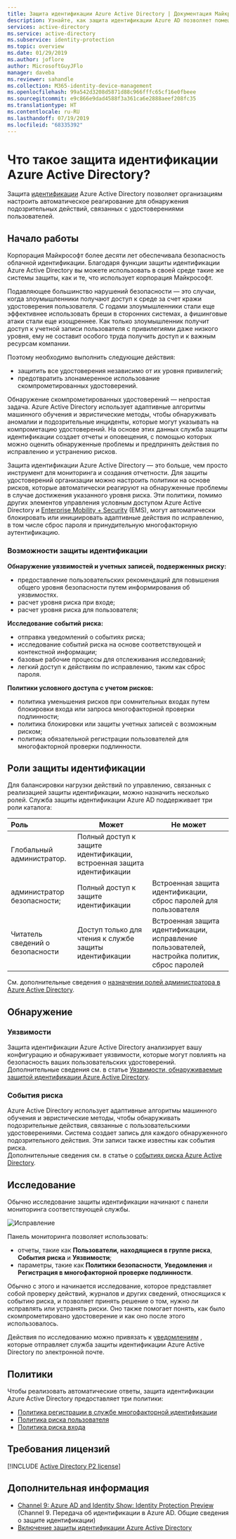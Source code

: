 ```yaml
---
title: Защита идентификации Azure Active Directory | Документация Майкрософт
description: Узнайте, как защита идентификации Azure AD позволяет помешать злоумышленникам воспользоваться скомпрометированными удостоверениями и устройствами, а также защитить удостоверение или устройство, которое ранее предположительно или фактически скомпрометировано.
services: active-directory
ms.service: active-directory
ms.subservice: identity-protection
ms.topic: overview
ms.date: 01/29/2019
ms.author: joflore
author: MicrosoftGuyJFlo
manager: daveba
ms.reviewer: sahandle
ms.collection: M365-identity-device-management
ms.openlocfilehash: 99a542d3208d5871d88c966fffc65cf16e0fbeee
ms.sourcegitcommit: e9c866e9dad4588f3a361ca6e2888aeef208fc35
ms.translationtype: HT
ms.contentlocale: ru-RU
ms.lasthandoff: 07/19/2019
ms.locfileid: "68335392"
---
```

# <a name="what-is-azure-active-directory-identity-protection"></a>Что такое защита идентификации Azure Active Directory?

Защита [идентификации](https://docs.microsoft.com/azure/active-directory/fundamentals/active-directory-whatis#terminology) Azure Active Directory позволяет организациям настроить автоматическое реагирование для обнаружения подозрительных действий, связанных с удостоверениями пользователей.

## <a name="get-started"></a>Начало работы

Корпорация Майкрософт более десяти лет обеспечивала безопасность облачной идентификации. Благодаря функции защиты идентификации Azure Active Directory вы можете использовать в своей среде такие же системы защиты, как и те, что использует корпорация Майкрософт.

Подавляющее большинство нарушений безопасности — это случаи, когда злоумышленники получают доступ к среде за счет кражи удостоверения пользователя. С годами злоумышленники стали еще эффективнее использовать бреши в сторонних системах, а фишинговые атаки стали еще изощреннее. Как только злоумышленник получит доступ к учетной записи пользователя с привилегиями даже низкого уровня, ему не составит особого труда получить доступ и к важным ресурсам компании.

Поэтому необходимо выполнить следующие действия:

- защитить все удостоверения независимо от их уровня привилегий;
- предотвратить злонамеренное использование скомпрометированных удостоверений.

Обнаружение скомпрометированных удостоверений — непростая задача. Azure Active Directory использует адаптивные алгоритмы машинного обучения и эвристические методы, чтобы обнаруживать аномалии и подозрительные инциденты, которые могут указывать на компрометацию удостоверений. На основе этих данных служба защиты идентификации создает отчеты и оповещения, с помощью которых можно оценить обнаруженные проблемы и предпринять действия по исправлению и устранению рисков.

Защита идентификации Azure Active Directory — это больше, чем просто инструмент для мониторинга и создания отчетности. Для защиты удостоверений организации можно настроить политики на основе рисков, которые автоматически реагируют на обнаруженные проблемы в случае достижения указанного уровня риска. Эти политики, помимо других элементов управления условным доступом Azure Active Directory и [Enterprise Mobility + Security](https://docs.microsoft.com/enterprise-mobility-security/) (EMS), могут автоматически блокировать или инициировать адаптивные действия по исправлению, в том числе сброс пароля и принудительную многофакторную аутентификацию.

### <a name="identity-protection-capabilities"></a>Возможности защиты идентификации

**Обнаружение уязвимостей и учетных записей, подверженных риску:**  

- предоставление пользовательских рекомендаций для повышения общего уровня безопасности путем информирования об уязвимостях.
- расчет уровня риска при входе;
- расчет уровня риска для пользователя;

**Исследование событий риска:**

- отправка уведомлений о событиях риска;
- исследование событий риска на основе соответствующей и контекстной информации;
- базовые рабочие процессы для отслеживания исследований;
- легкий доступ к действиям по исправлению, таким как сброс пароля.

**Политики условного доступа с учетом рисков:**

- политика уменьшения рисков при сомнительных входах путем блокировки входа или запроса многофакторной проверки подлинности;
- политика блокировки или защиты учетных записей с возможным риском;
- политика обязательной регистрации пользователей для многофакторной проверки подлинности.

## <a name="identity-protection-roles"></a>Роли защиты идентификации

Для балансировки нагрузки действий по управлению, связанных с реализацией защиты идентификации, можно назначить несколько ролей. Служба защиты идентификации Azure AD поддерживает три роли каталога:

| Роль | Может | Не может |
| :-- | --- | --- |
| Глобальный администратор. | Полный доступ к защите идентификации, встроенная защита идентификации| |
| администратор безопасности; | Полный доступ к защите идентификации | Встроенная защита идентификации, сброс паролей для пользователя |
| Читатель сведений о безопасности | Доступ только для чтения к службе защиты идентификации | Встроенная защита идентификации, исправление пользователей, настройка политик, сброс паролей |

См. дополнительные сведения о [назначении ролей администратора в Azure Active Directory](../users-groups-roles/directory-assign-admin-roles.md).

## <a name="detection"></a>Обнаружение

### <a name="vulnerabilities"></a>Уязвимости

Защита идентификации Azure Active Directory анализирует вашу конфигурацию и обнаруживает уязвимости, которые могут повлиять на безопасность ваших пользовательских удостоверений. Дополнительные сведения см. в статье [Уязвимости, обнаруживаемые защитой идентификации Azure Active Directory](vulnerabilities.md).

### <a name="risk-events"></a>События риска

Azure Active Directory использует адаптивные алгоритмы машинного обучения и эвристические методы, чтобы обнаруживать подозрительные действия, связанные с пользовательскими удостоверениями. Система создает запись для каждого обнаруженного подозрительного действия. Эти записи также известны как события риска.  
Дополнительные сведения см. в статье о [событиях риска Azure Active Directory](../active-directory-identity-protection-risk-events.md).

## <a name="investigation"></a>Исследование

Обычно исследование защиты идентификации начинают с панели мониторинга соответствующей службы.

![Исправление](./media/overview/1000.png "Исправление")

Панель мониторинга позволяет использовать:

- отчеты, такие как **Пользователи, находящиеся в группе риска**, **События риска** и **Уязвимости**;
- параметры, такие как **Политики безопасности**, **Уведомления** и **Регистрация в многофакторной проверке подлинности**.

Обычно с этого и начинается исследование, которое представляет собой проверку действий, журналов и других сведений, относящихся к событию риска, и позволяет принять решение о том, нужно ли исправлять или устранять риски. Оно также помогает понять, как было скомпрометировано удостоверение и как оно после этого использовалось.

Действия по исследованию можно привязать к [уведомлениям](notifications.md) , которые отправляет служба защиты идентификации Azure Active Directory по электронной почте.

## <a name="policies"></a>Политики

Чтобы реализовать автоматические ответы, защита идентификации Azure Active Directory предоставляет три политики:

- [Политика регистрации в службе многофакторной идентификации](howto-mfa-policy.md)
- [Политика риска пользователя](howto-user-risk-policy.md)
- [Политика риска входа](howto-sign-in-risk-policy.md)

## <a name="license-requirements"></a>Требования лицензий

[!INCLUDE [Active Directory P2 license](../../../includes/active-directory-p2-license.md)]

## <a name="next-steps"></a>Дополнительная информация

- [Channel 9: Azure AD and Identity Show: Identity Protection Preview](https://channel9.msdn.com/Series/Azure-AD-Identity/Azure-AD-and-Identity-Show-Identity-Protection-Preview) (Channel 9. Передача об идентификации в Azure AD. Общие сведения о защите идентификации)
- [Включение защиты идентификации Azure Active Directory](enable.md)
